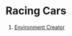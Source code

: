 # Racing Cars

1. [Environment Creator](https://github.com/frankhart2018/cs-5180-project/blob/master/environment_creator/README.md)
